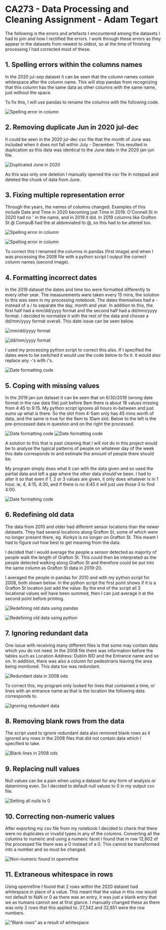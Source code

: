# CA273 - Data Processing and Cleaning Assignment - Adam Tegart

The following is the errors and artefacts I encountered among the datasets I had to join and how I rectified the errors.
I work through these errors as they appear in the datasets from newest to oldest, so at the time of finishing processing
I had corrected most of these.

## 1. Spelling errors within the columns names

In the 2020 jul-sep dataset it can be seen that the column names contain whitespace after the column name. This will stop
pandas from recognizing that this column has the same data as other columns with the same name, just without the space.

To fix this, I will use pandas to rename the columns with the following code.

![Spelling error in column](images/1.PNG)

## 2. Removing duplicate Jun in 2020 jul-dec

It could be seen in the 2020 jul-dec csv file that the month of June was included when it does not fall within
July - December. This resulted in duplication as this data was identical to the June data in the 2020 jan-jun file.

![Duplicated June in 2020](images/2.PNG)

As this was only one deletion I manually opened the csv file in notepad and deleted the chunk of data from June.

## 3. Fixing multiple representation error

Through the years, the names of columns changed. Examples of this include Date and Time in 2020 becoming just Time
in 2019. O'Connell St in 2020 had no ' in the name, and in 2019 it did. In 2019 columns like Grafton St @ CompuB
had the at abbreviated to @, so this had to be altered too.

![Spelling error in column](images/3a.PNG)

![Spelling error in column](images/3b.PNG)

To correct this I renamed the columns in pandas (first image) and when I was processing the 2008 file with a python script I output
the correct column names (second image).

## 4. Formatting incorrect dates

In the 2019 dataset the dates and time too were formatted differently to every other year. The measurements were
taken every 15 mins, the solution to this was seen in my processing notebook. The dates themselves had a - instead
of a / to separate the day, month and year. In addition to this, the first half had a mm/dd/yyyy format and the second half had a dd/mm/yyyy format. I decided to normalize it with the rest of the data and choose a dd/mm/yyyy format overall. This date issue can be seen below.

![mm/dd/yyyy format](images/4a.PNG)

![dd/mm/yyyy format](images/4b.PNG)

I used my processing python script to correct this also. If I specified the dates were to be switched it would use
the code below to fix it. it would also replace any -'s with /'s.

![Date formatting code](images/4c.PNG)

## 5. Coping with missing values

In the 2019 jan-jun dataset it can be seen that on 6/30/2019 (wrong date format in the raw data file) just before
9am there is about 18 values missing from 4:45 to 9:15. My python script ignores all hours in-between and just sums
up what is there. So the slot from 4-5am only has 45 mins worth of data, and the same is true for the 9am to 10am
slot. Below to the left is the pre-processed data in question and on the right the processed.

![Date formatting code](images/5a.PNG) ![Date formatting code](images/5b.PNG)

A solution to this that is past cleaning that I will not do in this project would be to analyse the typical patterns
of people on whatever day of the week this date corresponds to and estimate the amount of people there should be.


My program simply does what it can with the data given and so used the partial data and left a gap where the other
data should've been. I had to alter it so that even if 1, 2 or 3 values are given, it only does whatever is in 1
hour. ie, 4, 4:15, 4:30, and if there is no 4:45 it will just use those 3 to find 4:00.

![Date formatting code](images/5c.PNG)

## 6. Redefining old data

The data from 2010 and older had different sensor locations than the newer datasets. They had several locations
along Grafton St, some of which were no longer present there, eg. Korkys is no longer on Grafton St. This meant
I had to figure out how best to get meaning from the data.

I decided that I would average the people a sensor detected as majority of people walk the length of Grafton St.
This could then be interpreted as the people detected walking along Grafton St and therefore could be put into
the same column as Grafton St data in 2019-20.

I averaged the people in pandas for 2010 and with my python script for 2008, both shown below. In the python
script the first point shows if it is a Grafton St location just add the value. By the end of the script all
3 locational values will have been summed, then I can just average it at the second point before printing.

![Redefining old data using pandas](images/6a.PNG)

![Redefining old data using python](images/6b.PNG)

## 7. Ignoring redundant data

One issue with receiving many different files is that some may contain data which you do not need. In the
2008 file there was information before the tables such as Location Address: Dublin BID and the Entrance
name and so on. In addition, there was also a column for pedestrians leaving the area being monitored.
This data too was redundant.

![Redundant data in 2008 ods](images/7a.PNG)

To correct this, my program only looked for lines that contained a time, or lines with an entrance name
as that is the location the following data corresponds to.

![Ignoring redundant data](images/7b.PNG)

## 8. Removing blank rows from the data

The script used to ignore redundant data also removed blank rows as it ignored any rows in the 2008
files that did not contain data which I specified to take.

![Blank lines in 2008 ods](images/8.PNG)

## 9. Replacing null values

Null values can be a pain when using a dataset for any form of analysis or datamining even. So I decided
to default null values to 0 in my output csv file.

![Setting all nulls to 0](images/9.PNG)

## 10. Correcting non-numeric values

After exporting my csv file from my notebook I decided to check that there were no duplicates or invalid
types in any of the columns. Converting all the columns to numeric and using a numeric facet I found
that in row 12,602 of the processed file there was a O instead of a 0. This cannot be transformed into
a number and so must be changed.

![Non-numeric found in openrefine](images/10.PNG)

## 11. Extraneous whitespace in rows

Using openrefine I found that 2 rows within the 2020 dataset had whitespace in place of a value. This
meant that the value in this row would not default to NaN or 0 as there was an entry, it was just a
blank entry that we as humans cannot see at first glance. I manually changed these as there was only
2 rows that this applied to. 27,342 and 32,851 were the row numbers.

!["Blank rows" as a result of whitespace](images/11.PNG)
